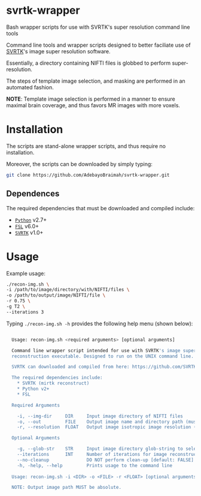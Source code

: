# svrtk-wrapper
Bash wrapper scripts for use with SVRTK's super resolution command line tools

Command line tools and wrapper scripts designed to better faciliate use of [SVRTK](https://github.com/SVRTK/SVRTK.git)'s image super resolution software.

Essentially, a directory containing NIFTI files is globbed to perform super-resolution.

The steps of template image selection, and masking are performed in an automated fashion.

**NOTE**: Template image selection is performed in a manner to ensure maximal brain coverage, and thus favors MR images with more voxels.

# Installation
The scripts are stand-alone wrapper scripts, and thus require no installation.

Moreover, the scripts can be downloaded by simply typing:

```bash
git clone https://github.com/AdebayoBraimah/svrtk-wrapper.git
```

## Dependences
The required dependencies that must be downloaded and compiled include:
* [`Python`](https://www.python.org/) v2.7+
* [`FSL`](https://fsl.fmrib.ox.ac.uk/fsl/fslwiki/FslInstallation) v6.0+
* [`SVRTK`](https://github.com/SVRTK/SVRTK) v1.0+

# Usage

Example usage:         

```bash
./recon-img.sh \
-i /path/to/image/directory/with/NIFTI/files \
-o /path/to/output/image/NIFTI/file \
-r 0.75 \
-g T2 \
--iterations 3
```

Typing `./recon-img.sh -h` provides the following help menu (shown below):

```bash

  Usage: recon-img.sh <required arguments> [optional arguments]

  Command line wrapper script intended for use with SVRTK's image super-resolution
  reconstruction executable. Designed to run on the UNIX command line.

  SVRTK can downloaded and compiled from here: https://github.com/SVRTK/SVRTK

  The required dependencies include:
    * SVRTK (mirtk reconstruct)
    * Python v2+
    * FSL

  Required Arguments

    -i, --img-dir     DIR     Input image directory of NIFTI files
    -o, --out         FILE    Output image name and directory path (must end with '.nii.gz')
    -r, --resolution  FLOAT   Output image isotropic image resolution (in mm)

  Optional Arguments

    -g, --glob-str    STR     Input image directory glob-string to select specific image contrast/modality
    --iterations      INT     Number of iterations for image reconstruction/super-resolution [default: 3]
    --no-cleanup              DO NOT perform clean-up [default: FALSE]
    -h, -help, --help         Prints usage to the command line
  
  Usage: recon-img.sh -i <DIR> -o <FILE> -r <FLOAT> [optional arguments]

  NOTE: Output image path MUST be absolute.
```

